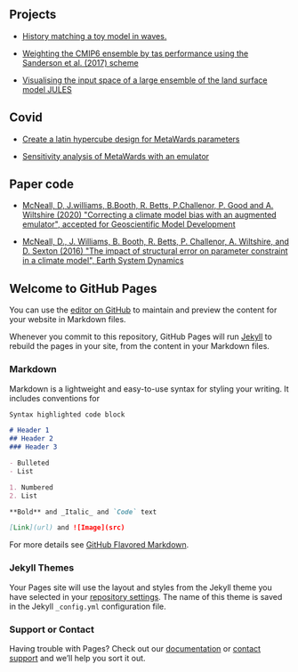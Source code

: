 ## Projects

 - [History matching a toy model in waves.](https://dougmcneall.github.io/waves/hmwave_demo_0.html)  
 
 - [Weighting the CMIP6 ensemble by tas performance using the Sanderson et al. (2017) scheme](https://dougmcneall.github.io/cmip6/tas_weighting.html)  
 
 - [Visualising the input space of a large ensemble of the land surface model JULES](https://dougmcneall.github.io/brazil_cssp/es_ppe_ii_viz.html)
 
 ## Covid
 
  - [Create a latin hypercube design for MetaWards parameters](https://dougmcneall.github.io/covid/create_design_MetaWards.html)
  
  - [Sensitivity analysis of MetaWards with an emulator](https://dougmcneall.github.io/covid/sensitivity_analysis_MetaWards.html)
 
 ## Paper code
 
 - [McNeall, D, J.williams, B.Booth, R. Betts, P.Challenor, P. Good and A. Wiltshire (2020) "Correcting a climate model bias with an augmented emulator", accepted for Geoscientific Model Development](https://github.com/dougmcneall/augmented_emulator)
 
 - [McNeall, D., J. Williams, B. Booth, R. Betts, P. Challenor, A. Wiltshire, and D. Sexton (2016) "The impact of structural error on parameter constraint in a climate model", Earth System Dynamics](https://github.com/dougmcneall/famous-git)









## Welcome to GitHub Pages

You can use the [editor on GitHub](https://github.com/dougmcneall/dougmcneall.github.io/edit/master/index.md) to maintain and preview the content for your website in Markdown files.

Whenever you commit to this repository, GitHub Pages will run [Jekyll](https://jekyllrb.com/) to rebuild the pages in your site, from the content in your Markdown files.

### Markdown

Markdown is a lightweight and easy-to-use syntax for styling your writing. It includes conventions for

```markdown
Syntax highlighted code block

# Header 1
## Header 2
### Header 3

- Bulleted
- List

1. Numbered
2. List

**Bold** and _Italic_ and `Code` text

[Link](url) and ![Image](src)
```

For more details see [GitHub Flavored Markdown](https://guides.github.com/features/mastering-markdown/).

### Jekyll Themes

Your Pages site will use the layout and styles from the Jekyll theme you have selected in your [repository settings](https://github.com/dougmcneall/dougmcneall.github.io/settings). The name of this theme is saved in the Jekyll `_config.yml` configuration file.

### Support or Contact

Having trouble with Pages? Check out our [documentation](https://help.github.com/categories/github-pages-basics/) or [contact support](https://github.com/contact) and we’ll help you sort it out.

